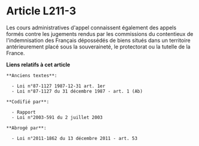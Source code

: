 # Article L211-3

Les cours administratives d'appel connaissent également des appels formés contre les jugements rendus par les commissions du
contentieux de l'indemnisation des Français dépossédés de biens situés dans un territoire antérieurement placé sous la
souveraineté, le protectorat ou la tutelle de la France.

**Liens relatifs à cet article**

	**Anciens textes**:

	  - Loi n°87-1127 1987-12-31 art. 1er
	  - Loi n°87-1127 du 31 décembre 1987 - art. 1 (Ab)

	**Codifié par**:

	  - Rapport
	  - Loi n°2003-591 du 2 juillet 2003

	**Abrogé par**:

	  - Loi n°2011-1862 du 13 décembre 2011 - art. 53
